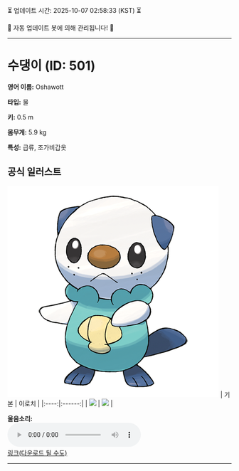 
⏳ 업데이트 시간: 2025-10-07 02:58:33 (KST) ⏳

🤖 자동 업데이트 봇에 의해 관리됩니다! 🤖

---

# 수댕이 (ID: 501)
**영어 이름:** Oshawott

**타입:** 물

**키:** 0.5 m

**몸무게:** 5.9 kg

**특성:** 급류, 조가비갑옷

## 공식 일러스트
![](https://raw.githubusercontent.com/PokeAPI/sprites/master/sprites/pokemon/other/official-artwork/501.png)
| 기본 | 이로치 |
|:----:|:------:|
| <img src="http://play.pokemonshowdown.com/sprites/ani/oshawott.gif" width="200"> | <img src="http://play.pokemonshowdown.com/sprites/ani-shiny/oshawott.gif" width="200"> |

**울음소리:**<br><audio controls src="https://raw.githubusercontent.com/PokeAPI/cries/main/cries/pokemon/latest/501.ogg"></audio><br> [링크(다운로드 될 수도)](https://raw.githubusercontent.com/PokeAPI/cries/main/cries/pokemon/latest/501.ogg)


---
